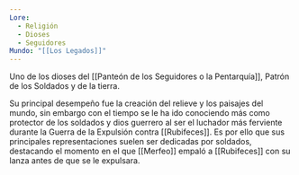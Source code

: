 ```yaml
---
Lore:
  - Religión
  - Dioses
  - Seguidores
Mundo: "[[Los Legados]]"
---
```

Uno de los dioses del [[Panteón de los Seguidores o la Pentarquía]], Patrón de los Soldados y de la tierra.

Su principal desempeño fue la creación del relieve y los paisajes del mundo, sin embargo con el tiempo se le ha ido conociendo más como protector de los soldados y dios guerrero al ser el luchador más ferviente durante la Guerra de la Expulsión contra [[Rubifeces]]. Es por ello que sus principales representaciones suelen ser dedicadas por soldados, destacando el momento en el que [[Merfeo]] empaló a [[Rubifeces]] con su lanza antes de que se le expulsara.